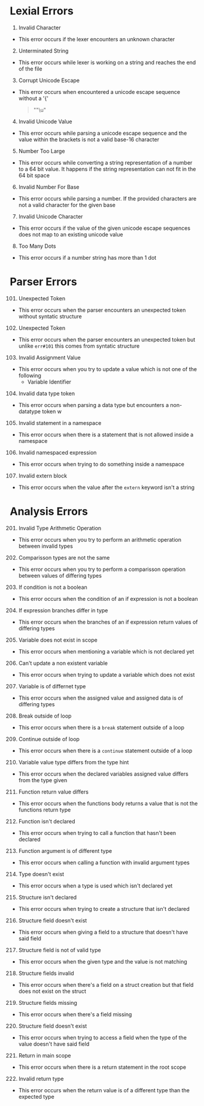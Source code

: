 # Lexial Errors
001) Invalid Character  
- This error occurs if the lexer encounters an unknown character

002) Unterminated String  
- This error occurs while lexer is working on a string and reaches the end of the file

003) Corrupt Unicode Escape  
- This error occurs when encountered a unicode escape sequence without a '{'
    > "\"\\u"

004) Invalid Unicode Value  
- This error occurs while parsing a unicode escape sequence and the value within the brackets is not a valid base-16 character

005) Number Too Large  
- This error occurs while converting a string representation of a number to a 64 bit value. It happens if the string representation can not fit in the 64 bit space

006) Invalid Number For Base
- This error occurs while parsing a number. If the provided characters are not a valid character for the given base

007) Invalid Unicode Character
- This error occurs if the value of the given unicode escape sequences does not map to an existing unicode value

008) Too Many Dots
- This error occurs if a number string has more than 1 dot


# Parser Errors
101) Unexpected Token
- This error occurs when the parser encounters an unexpected token without syntatic structure

102) Unexpected Token
- This error occurs when the parser encounters an unexpected token but unlike `err#101` this comes from syntatic structure

103) Invalid Assignment Value
- This error occurs when you try to update a value which is not one of the following
    - Variable Identifier

104) Invalid data type token
- This error occurs when parsing a data type but encounters a non-datatype token w

105) Invalid statement in a namespace
- This error occurs when there is a statement that is not allowed inside a namespace

106) Invalid namespaced expression
- This error occurs when trying to do something inside a namespace

107) Invalid extern block
- This error occurs when the value after the `extern` keyword isn't a string

# Analysis Errors
201) Invalid Type Arithmetic Operation
- This error occurs when you try to perform an arithmetic operation between invalid types

202) Comparisson types are not the same
- This error occurs when you try to perform a comparisson operation between values of differing types

203) If condition is not a boolean
- This error occurs when the condition of an if expression is not a boolean

204) If expression branches differ in type
- This error occurs when the branches of an if expression return values of differing types

205) Variable does not exist in scope
- This error occurs when mentioning a variable which is not declared yet

206) Can't update a non existent variable
- This error occurs when trying to update a variable which does not exist

207) Variable is of differnet type
- This error occurs when the assigned value and assigned data is of differing types

208) Break outside of loop
- This error occurs when there is a `break` statement outside of a loop

209) Continue outside of loop
- This error occurs when there is a `continue` statement outside of a loop

210) Variable value type differs from the type hint
- This error occurs when the declared variables assigned value differs from the type given

211) Function return value differs
- This error occurs when the functions body returns a value that is not the functions return type

212) Function isn't declared
- This error occurs when trying to call a function that hasn't been declared

213) Function argument is of different type
- This error occurs when calling a function with invalid argument types

214) Type doesn't exist
- This error occurs when a type is used which isn't declared yet

215) Structure isn't declared
- This error occurs when trying to create a structure that isn't declared

216) Structure field doesn't exist
- This error occurs when giving a field to a structure that doesn't have said field

217) Structure field is not of valid type
- This error occurs when the given type and the value is not matching

218) Structure fields invalid
- This error occurs when there's a field on a struct creation but that field does not exist on the struct

219) Structure fields missing
- This error occurs when there's a field missing

220) Structure field doesn't exist
- This error occurs when trying to access a field when the type of the value doesn't have said field

221) Return in main scope
- This error occurs when there is a return statement in the root scope

222) Invalid return type
- This error occurs when the return value is of a different type than the expected type